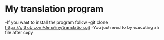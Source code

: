 # My translation program

-If you want to install the program follow
-git clone https://github.com/denstiny/translation.git
-You just need to by executing sh file after copy
